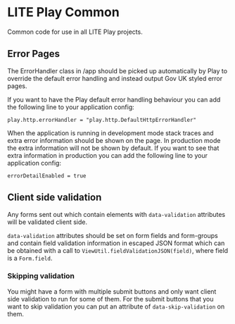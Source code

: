 # LITE Play Common

Common code for use in all LITE Play projects.


## Error Pages

The ErrorHandler class in /app should be picked up automatically by Play to override the default error handling and
instead output Gov UK styled error pages.

If you want to have the Play default error handling behaviour you can add the following line to your application config:

`play.http.errorHandler = "play.http.DefaultHttpErrorHandler"`

When the application is running in development mode stack traces and extra error information should be shown on the page.
In production mode the extra information will not be shown by default. If you want to see that extra information in
production you can add the following line to your application config:

`errorDetailEnabled = true`

## Client side validation

Any forms sent out which contain elements with `data-validation` attributes will be validated client side.

`data-validation` attributes should be set on form fields and form-groups and contain field validation information in 
escaped JSON format which can be obtained with a call to `ViewUtil.fieldValidationJSON(field)`, where field is a 
`Form.field`.

### Skipping validation

You might have a form with multiple submit buttons and only want client side validation to run for some of them. For the
submit buttons that you want to skip validation you can put an attribute of `data-skip-validation` on them.